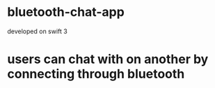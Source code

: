 # bluetooth-chat-app
developed on swift 3

# users can chat with on another by connecting through bluetooth
